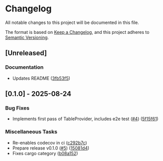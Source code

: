 # Changelog

All notable changes to this project will be documented in this file.

The format is based on [Keep a Changelog](https://keepachangelog.com/en/1.0.0/),
and this project adheres to [Semantic Versioning](https://semver.org/spec/v2.0.0.html).

## [Unreleased]

### Documentation

- Updates README ([3fb53f5](https://github.com/georgeleepatterson/qdrant-datafusion/commit/3fb53f55550aff1456bf5e663f76b53e01cba5d4))

## [0.1.0] - 2025-08-24

### Bug Fixes

- Implements first pass of TableProvider, includes e2e test ([#4](https://github.com/georgeleepatterson/qdrant-datafusion/issues/4)) ([5f15f61](https://github.com/georgeleepatterson/qdrant-datafusion/commit/5f15f61054bcbb4b0f18ff95183a55f6f3414087))

### Miscellaneous Tasks

- Re-enables codecov in ci ([c292b7c](https://github.com/georgeleepatterson/qdrant-datafusion/commit/c292b7c6b5c7c7a86e5275628bbc45e43069d088))
- Prepare release v0.1.0 ([#5](https://github.com/georgeleepatterson/qdrant-datafusion/issues/5)) ([15081d4](https://github.com/georgeleepatterson/qdrant-datafusion/commit/15081d49615a6d6e9c0d169c51a701dc86dddf07))
- Fixes cargo category ([b08a152](https://github.com/georgeleepatterson/qdrant-datafusion/commit/b08a152ad2d5a770752bba58764dc3433d428c30))


